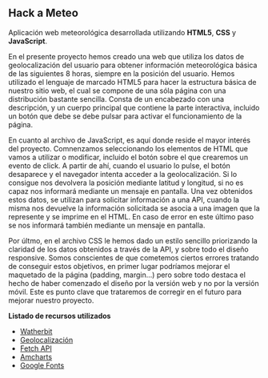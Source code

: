 ## Hack a Meteo

Aplicación web meteorológica desarrollada utilizando **HTML5**, **CSS** y **JavaScript**.

En el presente proyecto hemos creado una web que utiliza los datos de geolocalización del usuario para
obtener información meteorológica básica de las siguientes 8 horas, siempre en la posición del usuario.
Hemos utilizado el lenguaje de marcado HTML5 para hacer la estructura básica de nuestro sitio web,
el cual se compone de una sóla página con una distribución bastante sencilla. Consta de un encabezado
con una descripción, y un cuerpo principal que contiene la parte interactiva, incluido un botón que debe
se debe pulsar para activar el funcionamiento de la página.

En cuanto al archivo de JavaScript, es aquí donde reside el mayor interés del proyecto.
Comnenzamos seleccionando los elementos de HTML que vamos a utilizar o modificar, incluido el botón sobre
el que crearemos un evento de click.
A partir de ahí, cuando el usuario lo pulse, el botón desaparece y el navegador intenta acceder a la
geolocalización. Si lo consigue nos devolvera la posición mediante latitud y longitud, si no es capaz nos
informará mediante un mensaje en pantalla. Una vez obtenidos estos datos, se utilizan para solicitar
información a una API, cuando la misma nos devuelve la información solicitada se asocia a una imagen
que la represente y se imprime en el HTML. En caso de error en este último paso se nos informará también
mediante un mensaje en pantalla.

Por últmo, en el archivo CSS le hemos dado un estilo sencillo priorizando la claridad de los datos
obtenidos a través de la API, y sobre todo el diseño responsive. Somos conscientes de que cometemos
ciertos errores tratando de conseguir estos objetivos, en primer lugar podríamos mejorar el
maquetado de la página (padding, margin...) pero sobre todo destaca el hecho de haber comenzado el
diseño por la versión web y no por la versión móvil. Este es punto clave que trataremos de corregir
en el futuro para mejorar nuestro proyecto.

**Listado de recursos utilizados**

- [Watherbit](https://www.weatherbit.io/ 'API meteorológica')
- [Geolocalización](https://developer.mozilla.org/en-US/docs/Web/API/Geolocation_API 'API de geolocalización')
- [Fetch API](https://developer.mozilla.org/en-US/docs/Web/API/Fetch_API)
- [Amcharts](https://www.amcharts.com/ 'Iconos meteorológicos')
- [Google Fonts](https://fonts.google.com/ 'EStilos tipográficos')
